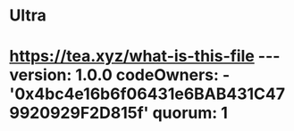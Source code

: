 # Ultra
# https://tea.xyz/what-is-this-file --- version: 1.0.0 codeOwners:   - '0x4bc4e16b6f06431e6BAB431C479920929F2D815f' quorum: 1
